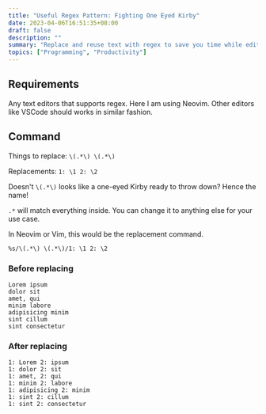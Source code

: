 ```yaml
---
title: "Useful Regex Pattern: Fighting One Eyed Kirby"
date: 2023-04-06T16:51:35+08:00
draft: false
description: ""
summary: "Replace and reuse text with regex to save you time while editing codes or texts."
topics: ["Programming", "Productivity"]
---
```


## Requirements

Any text editors that supports regex. Here I am using Neovim. Other editors
like VSCode should works in similar fashion.

## Command

Things to replace: `\(.*\) \(.*\)`

Replacements: `1: \1 2: \2`

Doesn't `\(.*\)` looks like a one-eyed Kirby ready to throw down? Hence the
name!

`.*` will match everything inside. You can change it to anything else for your
use case.

In Neovim or Vim, this would be the replacement command.
```
%s/\(.*\) \(.*\)/1: \1 2: \2
```

### Before replacing
```
Lorem ipsum
dolor sit
amet, qui
minim labore
adipisicing minim
sint cillum
sint consectetur
```

### After replacing
```
1: Lorem 2: ipsum
1: dolor 2: sit
1: amet, 2: qui
1: minim 2: labore
1: adipisicing 2: minim
1: sint 2: cillum
1: sint 2: consectetur
```
